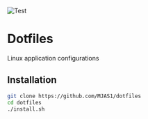 ![Test](https://github.com/MJAS1/dotfiles/workflows/Test/badge.svg)
# Dotfiles

Linux application configurations

## Installation

```bash
git clone https://github.com/MJAS1/dotfiles
cd dotfiles
./install.sh
```
